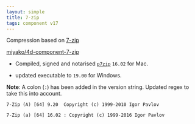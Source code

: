 ```yaml
---
layout: simple
title: 7-zip
tags: component v17
---
```


Compression based on [7-zip](https://www.7-zip.org)

[miyako/4d-component-7-zip](https://github.com/miyako/4d-component-7-zip)

* Compiled, signed and notarised [``p7zip``](https://sourceforge.net/projects/p7zip/) ``16.02`` for Mac.

* updated executable to ``19.00`` for Windows.

**Note**: A colon (``:``) has been added in the version string. Updated regex to take this into account.

```
7-Zip (A) [64] 9.20  Copyright (c) 1999-2010 Igor Pavlov
```

```
7-Zip (a) [64] 16.02 : Copyright (c) 1999-2016 Igor Pavlov
```
